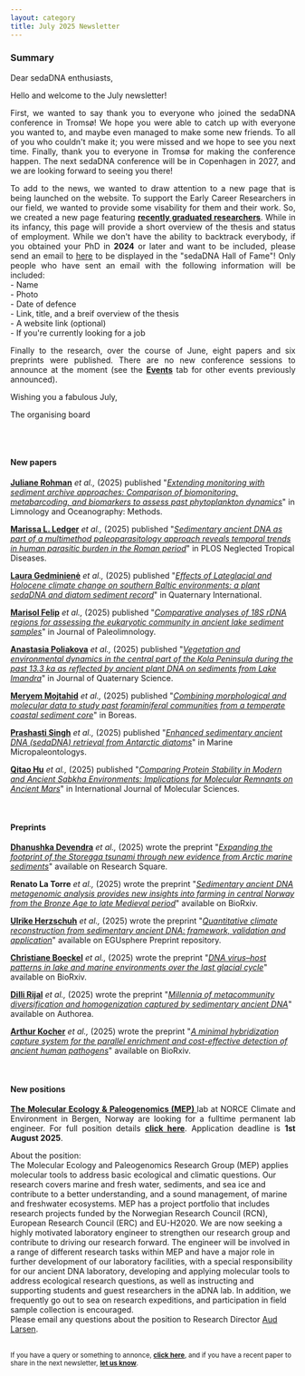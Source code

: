 ```yaml
---
layout: category
title: July 2025 Newsletter
---
```


<div class="section">
<h3 class="section-title underline">Summary</h3>
</div>

<div class="intro">
<p> Dear sedaDNA enthusiasts,</p>

<p align="justify">Hello and welcome to the July newsletter!</p>
 
<p align="justify">First, we wanted to say thank you to everyone who joined the sedaDNA conference in Tromsø! We hope you were able to catch up with everyone you wanted to, and maybe even managed to make some new friends. To all of you who couldn't make it; you were missed and we hope to see you next time. Finally, thank you to everyone in Tromsø for making the conference happen. The next sedaDNA conference will be in Copenhagen in 2027, and we are looking forward to seeing you there! </p>

<p align="justify">To add to the news, we wanted to draw attention to a new page that is being launched on the website. To support the Early Career Researchers in our field, we wanted to provide some visability for them and their work. So, we created a new page featuring <a href="https://sedadna.github.io/category/new-graduates.html"><b>recently graduated researchers</b></a>. While in its infancy, this page will provide a short overview of the thesis and status of employment. While we don't have the ability to backtrack everybody, if you obtained your PhD in <b>2024</b> or later and want to be included, please send an email to <a href="mailto:alois.n.reveret@uit.no">here</a> to be displayed in the "sedaDNA Hall of Fame"! Only people who have sent an email with the following information will be included:<br />
- Name <br />
- Photo <br />
- Date of defence <br />
- Link, title, and a breif overview of the thesis <br />
- A website link (optional) <br />
- If you're currently looking for a job<p/>

<p align="justify">Finally to the research, over the course of June, eight papers and six preprints were published. There are no new conference sessions to announce at the moment (see the <a href="https://sedadna.github.io/category/events.html"><b>Events</b></a> tab for other events previously announced).</p> 


<p>Wishing you a fabulous July,</p>
<p>The organising board</p>
<br>
 

<br>
<div class="intro">
<h4 class="section-title underline">New papers</h4>

<p><a href="https://www.researchgate.net/profile/Juliane-Romahn-2" target="_blank"><b>Juliane Rohman</b></a><i> et al.,</i> (2025) published "<a href="https://aslopubs.onlinelibrary.wiley.com/doi/full/10.1002/lom3.10694" target="_blank"><u><i>Extending monitoring with sediment archive approaches: Comparison of biomonitoring, metabarcoding, and biomarkers to assess past phytoplankton dynamics</i></u></a>" in Limnology and Oceanography: Methods.</p>

<p><a href="https://www.researchgate.net/profile/Marissa-Ledger" target="_blank"><b>Marissa L. Ledger</b></a><i> et al.,</i> (2025) published "<a href="https://journals.plos.org/plosntds/article?id=10.1371/journal.pntd.0013135" target="_blank"><u><i>Sedimentary ancient DNA as part of a multimethod paleoparasitology approach reveals temporal trends in human parasitic burden in the Roman period</i></u></a>" in PLOS Neglected Tropical Diseases.</p>

<p><a href="https://www.researchgate.net/profile/Laura-Gedminiene/research" target="_blank"><b>Laura Gedminienė</b></a><i> et al.,</i> (2025) published "<a href="https://www.sciencedirect.com/science/article/abs/pii/S1040618225002423?casa_token=KNmw_nfiDjgAAAAA:L-rydKngfjddmDuKLpvsk6D_u3QMBazVgFISCjxyQiq5cTgpcdE5PyYav9YLijHNzazMADszIA" target="_blank"><u><i>Effects of Lateglacial and Holocene climate change on southern Baltic environments: a plant sedaDNA and diatom sediment record</i></u></a>" in Quaternary International.</p>

<p><a href="https://www.researchgate.net/profile/Marisol-Felip" target="_blank"><b>Marisol Felip</b></a><i> et al.,</i> (2025) published "<a href="https://link.springer.com/article/10.1007/s10933-025-00369-9" target="_blank"><u><i>Comparative analyses of 18S rDNA regions for assessing the eukaryotic community in ancient lake sediment samples</i></u></a>" in Journal of Paleolimnology.</p>

<p><a href="https://www.csmc.uni-hamburg.de/about/people/poliakova.html" target="_blank"><b>Anastasia Poliakova</b></a><i> et al.,</i> (2025) published "<a href="https://onlinelibrary.wiley.com/doi/full/10.1002/jqs.3729" target="_blank"><u><i>Vegetation and environmental dynamics in the central part of the Kola Peninsula during the past 13.3 ka as reflected by ancient plant DNA on sediments from Lake Imandra</i></u></a>" in Journal of Quaternary Science.</p>

<p><a href="https://www.researchgate.net/profile/Meryem-Mojtahid" target="_blank"><b>
Meryem Mojtahid</b></a><i> et al.,</i> (2025) published "<a href="https://onlinelibrary.wiley.com/doi/full/10.1111/bor.70020" target="_blank"><u><i>Combining morphological and molecular data to study past foraminiferal communities from a temperate coastal sediment core</i></u></a>" in Boreas.</p>

<p><a href="https://www.linkedin.com/in/prashasti-singh-883aa7138/" target="_blank"><b>Prashasti Singh</b></a><i> et al.,</i> (2025) published "<a href="https://www.sciencedirect.com/science/article/pii/S0377839825000428?casa_token=-OJcsu7zFVcAAAAA:x1M1iuacxW35Mv5Ri7XziYJi5yIzdGqM0NxJ-4epo_39HdJ4zin8FYCTN_J-WZAIIGnq2lv7og" target="_blank"><u><i>Enhanced sedimentary ancient DNA (sedaDNA) retrieval from Antarctic diatoms</i></u></a>" in Marine Micropaleontologys.</p>

<p><a href="https://www.researchgate.net/profile/Qitao-Hu-3/research" target="_blank"><b>Qitao Hu</b></a><i> et al.,</i> (2025) published "<a href="https://www.mdpi.com/1422-0067/26/13/5978"><u><i>Comparing Protein Stability in Modern and Ancient Sabkha Environments: Implications for Molecular Remnants on Ancient Mars</i></u></a>" in International Journal of Molecular Sciences.</p>

<br>
<div class="intro">
<h4 class="section-title underline">Preprints</h4>

<p><a href="https://www.researchgate.net/profile/Dhanushka-Devendra/research" target="_blank"><b>Dhanushka Devendra</b></a> <i> et al.,</i> (2025) wrote the preprint "<a href="https://www.researchsquare.com/article/rs-6644998/v1"><i>Expanding the footprint of the Storegga tsunami through new evidence from Arctic marine sediments</i></a>" available on Research Square.</p>

<p><a><b>Renato La Torre</b></a> <i> et al.,</i> (2025) wrote the preprint "<a href="https://www.biorxiv.org/content/10.1101/2025.06.19.660509v1.abstract"><i>Sedimentary ancient DNA metagenomic analysis provides new insights into farming in central Norway from the Bronze Age to late Medieval period</i></a>" available on BioRxiv.</p>

<p><a href="https://www.researchgate.net/profile/Ulrike-Herzschuh" target="_blank"><b>Ulrike Herzschuh</b></a> <i> et al.,</i> (2025) wrote the preprint "<a href="https://egusphere.copernicus.org/preprints/2025/egusphere-2025-2678/"><i>Quantitative climate reconstruction from sedimentary ancient DNA: framework, validation and application</i></a>" available on EGUsphere Preprint repository.</p>

<p><a href="https://www.researchgate.net/profile/Christiane-Boeckel-2/research" target="_blank"><b>Christiane Boeckel</b></a> <i> et al.,</i> (2025) wrote the preprint "<a href="https://www.biorxiv.org/content/10.1101/2025.06.18.660323v1.abstract"><i>DNA virus–host patterns in lake and marine environments over the last glacial cycle</i></a>" available on BioRxiv.</p>

<p><a href="https://www.researchgate.net/profile/Dilli-Rijal-2/research" target="_blank"><b>Dilli Rijal</b></a> <i> et al.,</i> (2025) wrote the preprint "<a href="https://www.authorea.com/doi/full/10.22541/au.174895925.54844679"><i>Millennia of metacommunity diversification and homogenization captured by sedimentary ancient DNA</i></a>" available on Authorea.</p>

<p><a href="https://www.researchgate.net/profile/Arthur-Kocher/research" target="_blank"><b>Arthur Kocher</b></a> <i> et al.,</i> (2025) wrote the preprint "<a href="https://www.biorxiv.org/content/10.1101/2025.06.02.657376v1.abstract"><i>A minimal hybridization capture system for the parallel enrichment and cost-effective detection of ancient human pathogens</i></a>" available on BioRxiv.</p>

<br>
<div class="intro">
<h4 class="section-title underline">New positions</h4>
<p align="justify"> <a href="https://www.norceresearch.no/en/research-group/mep-molecular-ecology-paleogenomics"> <b>The Molecular Ecology & Paleogenomics (MEP)</b> </a> lab at NORCE Climate and Environment in Bergen, Norway are looking for a fulltime permanent lab engineer. For full position details <a href="https://www.jobbnorge.no/en/available-jobs/job/282953/laboratory-engineer"><b>click here</b><a/>. Application deadline is <b>1st August 2025</b>.</p>
About the position: <br />
The Molecular Ecology and Paleogenomics Research Group (MEP) applies molecular tools to address basic ecological and climatic questions. Our research covers marine and fresh water, sediments, and sea ice and contribute to a better understanding, and a sound management, of marine and freshwater ecosystems. MEP has a project portfolio that includes research projects funded by the Norwegian Research Council (RCN), European Research Council (ERC) and EU-H2020. We are now seeking a highly motivated laboratory engineer to strengthen our research group and contribute to driving our research forward. The engineer will be involved in a range of different research tasks within MEP and have a major role in further development of our laboratory facilities, with a special responsibility for our ancient DNA laboratory, developing and applying molecular tools to address ecological research questions, as well as instructing and supporting students and guest researchers in the aDNA lab. In addition, we frequently go out to sea on research expeditions, and participation in field sample collection is encouraged.<br />
Please email any questions about the position to Research Director <a href="mailto:aula@norceresearch.no">Aud Larsen</a>.

<br>
<br>

<p><small>If you have a query or something to annonce, <a href="https://docs.google.com/spreadsheets/d/16al9KVUboXoKosvNdRKDem2EKw02TkMV2FfAqisAUk4/edit?gid=476645052#gid=476645052"><b> click here</b></a>, and if you have a recent paper to share in the next newsletter, <a href="https://docs.google.com/spreadsheets/d/1m_YCaD6FUms4bUbbB94s3VC6fpqEegxfA8bX2ynMmuQ/edit?gid=2099709637#gid=2099709637"><b>let us know</b></a>.</small></p>
